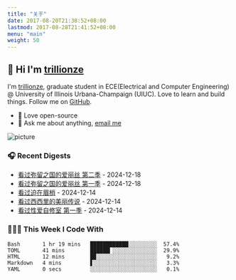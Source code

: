 ```yaml
---
title: "关于"
date: 2017-08-20T21:38:52+08:00
lastmod: 2017-08-28T21:41:52+08:00
menu: "main"
weight: 50
---
```


## 👋 Hi I'm [trillionze](https://www.trillionze.com)

I'm [trillionze](https://www.trillionze.com), graduate student in ECE(Electrical and Computer Engineering) @ University of Illinois Urbana-Champaign (UIUC). Love to learn and build things. Follow me on [GitHub](https://github.com/trillionze).

- 💼 Love open-source
- 💬 Ask me about anything, [email me](trillionze@163.com)

![picture](https://image.pseudoyu.com/images/dino.gif)

### 🎧 Recent Digests

<!-- douban starts -->
* <a href='http://movie.douban.com/subject/35300122/' target='_blank'>看过弥留之国的爱丽丝 第二季</a> - 2024-12-18
* <a href='http://movie.douban.com/subject/34477588/' target='_blank'>看过弥留之国的爱丽丝 第一季</a> - 2024-12-18
* <a href='http://movie.douban.com/subject/1306439/' target='_blank'>看过迫在眉梢</a> - 2024-12-14
* <a href='http://movie.douban.com/subject/1292402/' target='_blank'>看过西西里的美丽传说</a> - 2024-12-14
* <a href='http://movie.douban.com/subject/27594217/' target='_blank'>看过性爱自修室 第一季</a> - 2024-12-14
<!-- douban ends -->

### 👨🏻‍💻 This Week I Code With

<!-- code_time starts -->

```text
Bash       1 hr 19 mins   ████████████░░░░░░░░░  57.4%
TOML       41 mins        ██████▎░░░░░░░░░░░░░░  29.9%
HTML       12 mins        █▉░░░░░░░░░░░░░░░░░░░   9.2%
Markdown   4 mins         ▋░░░░░░░░░░░░░░░░░░░░   3.3%
YAML       0 secs         ░░░░░░░░░░░░░░░░░░░░░   0.1%
```

<!-- code_time ends -->